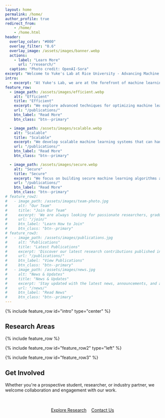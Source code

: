 ```yaml
---
layout: home
permalink: /home/
author_profile: true
redirect_from:
    - /home/
    - /home.html
header:
  overlay_color: "#000"
  overlay_filter: "0.6"
  overlay_image: /assets/images/banner.webp
  actions:
    - label: "Learn More"
      url: "/research/"
  caption: "Photo credit: OpenAI-Sora"
excerpt: "Welcome to Yuke's Lab at Rice University - Advancing Machine Learning and Systems Research"
intro: 
  - excerpt: "At Yuke's Lab, we are at the forefront of machine learning and systems research, pushing the boundaries of what's possible in AI and computational systems. Our interdisciplinary team works on cutting-edge projects that equip artificial intelligence with efficient system design and secure deployment."
feature_row:
  - image_path: /assets/images/efficient.webp
    alt: "Efficient"
    title: "Efficient"
    excerpt: "We explore advanced techniques for optimizing machine learning models, focusing on reducing computational costs and improving performance."
    url: "/publications/"
    btn_label: "Read More"
    btn_class: "btn--primary"

  - image_path: /assets/images/scalable.webp
    alt: "Scalable"
    title: "Scalable"
    excerpt: "We develop scalable machine learning systems that can handle large datasets and complex models, ensuring robust performance in real-world applications."
    url: "/publications/"
    btn_label: "Read More"
    btn_class: "btn--primary"

  - image_path: /assets/images/secure.webp
    alt: "Secure"
    title: "Secure"
    excerpt: "We focus on building secure machine learning algorithms and systems that protect user data and ensure trustworthiness in AI applications."
    url: "/publications/"
    btn_label: "Read More"
    btn_class: "btn--primary"
# feature_row2:
#   - image_path: /assets/images/team-photo.jpg
#     alt: "Our Team"
#     title: "Join Our Team"
#     excerpt: 'We are always looking for passionate researchers, graduate students, and collaborators. Join us in pushing the boundaries of ML and systems research.'
#     url: "/join/"
#     btn_label: "Learn How to Join"
#     btn_class: "btn--primary"
# feature_row3:
#   - image_path: /assets/images/publications.jpg
#     alt: "Publications"
#     title: "Latest Publications"
#     excerpt: 'Discover our latest research contributions published in top-tier conferences and journals.'
#     url: "/publications/"
#     btn_label: "View Publications"
#     btn_class: "btn--primary"
#   - image_path: /assets/images/news.jpg
#     alt: "News & Updates"
#     title: "News & Updates"
#     excerpt: 'Stay updated with the latest news, announcements, and achievements from our lab.'
#     url: "/news/"
#     btn_label: "Read News"
#     btn_class: "btn--primary"
---
```


{% include feature_row id="intro" type="center" %}

## Research Areas

{% include feature_row %}

<!-- ## Recent Highlights

<div class="highlights-grid">
  <div class="highlight-card">
    <h3>🏆 Best Paper Award</h3>
    <p>Our paper on "Efficient Large-Scale ML Training" won the best paper award at MLSys 2025.</p>
    <a href="/news/best-paper-2025/" class="btn btn--primary">Read More</a>
  </div>
  
  <div class="highlight-card">
    <h3>🚀 New Funding</h3>
    <p>We received a $2M NSF grant to advance our research in distributed machine learning systems.</p>
    <a href="/news/nsf-grant-2025/" class="btn btn--primary">Learn More</a>
  </div>
  
  <div class="highlight-card">
    <h3>🎓 Student Success</h3>
    <p>Congratulations to our PhD students who recently graduated and joined top tech companies and universities.</p>
    <a href="/news/graduations-2025/" class="btn btn--primary">Celebrate</a>
  </div>
</div> -->

{% include feature_row id="feature_row2" type="left" %}

{% include feature_row id="feature_row3" %}

<!-- ## Lab Statistics

<div class="stats-container">
  <div class="stat-item">
    <div class="stat-number">50+</div>
    <div class="stat-label">Publications</div>
  </div>
  <div class="stat-item">
    <div class="stat-number">15</div>
    <div class="stat-label">PhD Students</div>
  </div>
  <div class="stat-item">
    <div class="stat-number">8</div>
    <div class="stat-label">Faculty</div>
  </div>
  <div class="stat-item">
    <div class="stat-number">25+</div>
    <div class="stat-label">Industry Partners</div>
  </div>
</div> -->

## Get Involved

Whether you're a prospective student, researcher, or industry partner, we welcome collaboration and engagement with our work.

<div class="cta-buttons">
  <a href="{{"/publications/" | relative_url }}" class="btn btn--large btn--secondary">Explore Research</a>
  <a href="{{"/people/" | relative_url }}" class="btn btn--large btn--success">Contact Us</a>
</div>

<style>
.highlights-grid {
  display: grid;
  grid-template-columns: repeat(auto-fit, minmax(300px, 1fr));
  gap: 2rem;
  margin: 3rem 0;
}

.highlight-card {
  background: #f8f9fa;
  padding: 2rem;
  border-radius: 12px;
  border: 1px solid #dee2e6;
  transition: transform 0.3s ease, box-shadow 0.3s ease;
}

.highlight-card:hover {
  transform: translateY(-5px);
  box-shadow: 0 10px 25px rgba(0,0,0,0.1);
}

.highlight-card h3 {
  color: #333;
  margin-bottom: 1rem;
  font-size: 1.3rem;
}

.highlight-card p {
  color: #666;
  line-height: 1.6;
  margin-bottom: 1.5rem;
}

.stats-container {
  display: grid;
  grid-template-columns: repeat(auto-fit, minmax(200px, 1fr));
  gap: 2rem;
  margin: 3rem 0;
  text-align: center;
}

.stat-item {
  background: linear-gradient(135deg, #667eea 0%, #764ba2 100%);
  color: white;
  padding: 2.5rem 1.5rem;
  border-radius: 12px;
  transition: transform 0.3s ease;
}

.stat-item:hover {
  transform: scale(1.05);
}

.stat-number {
  font-size: 3rem;
  font-weight: bold;
  margin-bottom: 0.5rem;
}

.stat-label {
  font-size: 1.1rem;
  text-transform: uppercase;
  letter-spacing: 1px;
}

.cta-buttons {
  display: flex;
  gap: 1rem;
  justify-content: center;
  flex-wrap: wrap;
  margin: 3rem 0;
}

@media (max-width: 768px) {
  .highlights-grid {
    grid-template-columns: 1fr;
  }
  
  .stats-container {
    grid-template-columns: repeat(2, 1fr);
  }
  
  .stat-number {
    font-size: 2.5rem;
  }
  
  .cta-buttons {
    flex-direction: column;
    align-items: center;
  }
  
  .cta-buttons .btn {
    width: 100%;
    max-width: 300px;
  }
}
</style>